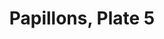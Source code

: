 ---
title: Papillons, Plate 5
artist: E A Séguy
collect: Papillons
link: https://www.etsy.com/listing/398385921/papillons-by-a-e-seguy-plate-5-nature?utm_source=thedoveandtheseagull&utm_medium=api&utm_campaign=api
section_id: 19013728
price: 6.95
tags: ["Poster", "Poster print", "Giclee print", "Wall art", "Vintage", "Watercolour", "Nature", "Botanical art", "Wildlife", "Nature print", "Butterfly print", "Butterfly art", "Butterfly poster"]
image_75x75_url_0: https://img0.etsystatic.com/111/0/12853550/il_75x75.985072020_8lcv.jpg
image_570xN_url_0: https://img0.etsystatic.com/111/0/12853550/il_570xN.985072020_8lcv.jpg
image_fullxfull_url_0: https://img0.etsystatic.com/111/0/12853550/il_fullxfull.985072020_8lcv.jpg
image_75x75_url_1: https://img0.etsystatic.com/127/0/12853550/il_75x75.985072052_pod8.jpg
image_570xN_url_1: https://img0.etsystatic.com/127/0/12853550/il_570xN.985072052_pod8.jpg
image_fullxfull_url_1: https://img0.etsystatic.com/127/0/12853550/il_fullxfull.985072052_pod8.jpg
---
